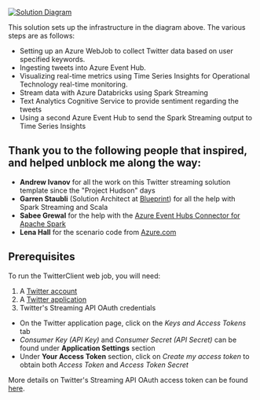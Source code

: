 [![Solution Diagram]({PatternAssetBaseUrl}/databricksTwitter.jpg)]({PatternAssetBaseUrl}/databricksTwitter.jpg)

This solution sets up the infrastructure in the diagram above. The various steps are as follows:

* Setting up an Azure WebJob to collect Twitter data based on user specified keywords.
* Ingesting tweets into Azure Event Hub.
* Visualizing real-time metrics using Time Series Insights for Operational Technology real-time monitoring.
* Stream data with Azure Databricks using Spark Streaming
* Text Analytics Cognitive Service to provide sentiment regarding the tweets
* Using a second Azure Event Hub to send the Spark Streaming output to Time Series Insights  

## Thank you to the following people that inspired, and helped unblock me along the way:
* **Andrew Ivanov** for all the work on this Twitter streaming solution template since the "Project Hudson" days
* **Garren Staubli** (Solution Architect at [Blueprint](https://bpcs.com/)) for all the help with Spark Streaming and Scala
* **Sabee Grewal** for the help with the [Azure Event Hubs Connector for Apache Spark](https://github.com/Azure/azure-event-hubs-spark)
* **Lena Hall** for the scenario code from [Azure.com](https://docs.microsoft.com/en-us/azure/azure-databricks/databricks-sentiment-analysis-cognitive-services)

## Prerequisites

To run the TwitterClient web job, you will need:

1. A [Twitter account](https://twitter.com/login)
2. A [Twitter application](https://apps.twitter.com)
3. Twitter's Streaming API OAuth credentials
  - On the Twitter application page, click on the *Keys and Access Tokens* tab
  - *Consumer Key (API Key)* and *Consumer Secret (API Secret)* can be found under **Application Settings** section
  - Under **Your Access Token** section, click on *Create my access token* to obtain both *Access Token* and *Access Token Secret*

More details on Twitter's Streaming API OAuth access token can be found [here](https://dev.twitter.com/oauth/overview/application-owner-access-tokens).